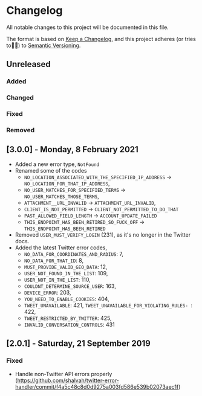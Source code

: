 # Changelog
All notable changes to this project will be documented in this file.

The format is based on [Keep a Changelog](https://keepachangelog.com/en/1.0.0/),
and this project adheres (or tries to🤷‍♂️) to [Semantic Versioning](https://semver.org/spec/v2.0.0.html).

## Unreleased
### Added

### Changed

### Fixed

### Removed

## [3.0.0] - Monday, 8 February 2021
- Added a new error type, `NotFound`
- Renamed some of the codes
  - `NO_LOCATION_ASSOCIATED_WITH_THE_SPECIFIED_IP_ADDRESS` -> `NO_LOCATION_FOR_THAT_IP_ADDRESS`,
  - `NO_USER_MATCHES_FOR_SPECIFIED_TERMS` -> `NO_USER_MATCHES_THOSE_TERMS`,
  - `ATTACHMENT__URL_INVALID` -> `ATTACHMENT_URL_INVALID`,
  - `CLIENT_IS_NOT_PERMITTED` -> `CLIENT_NOT_PERMITTED_TO_DO_THAT`
  - `PAST_ALLOWED_FIELD_LENGTH` -> `ACCOUNT_UPDATE_FAILED`
  - `THIS_ENDPOINT_HAS_BEEN_RETIRED_SO_FUCK_OFF` -> `THIS_ENDPOINT_HAS_BEEN_RETIRED`
- Removed `USER_MUST_VERIFY_LOGIN` (231), as it's no longer in the Twitter docs.
- Added the latest Twitter error codes,
  - `NO_DATA_FOR_COORDINATES_AND_RADIUS`: 7,
  - `NO_DATA_FOR_THAT_ID`: 8,
  - `MUST_PROVIDE_VALID_GEO_DATA`: 12,
  - `USER_NOT_FOUND_IN_THE_LIST`: 109,
  - `USER_NOT_IN_THE_LIST`: 110,
  - `COULDNT_DETERMINE_SOURCE_USER`: 163,
  - `DEVICE_ERROR`: 203,
  - `YOU_NEED_TO_ENABLE_COOKIES`: 404,
  - `TWEET_UNAVAILABLE`: 421,
  `TWEET_UNAVAILABLE_FOR_VIOLATING_RULES- `: 422,
  - `TWEET_RESTRICTED_BY_TWITTER`: 425,
  - `INVALID_CONVERSATION_CONTROLS`: 431

## [2.0.1] - Saturday, 21 September 2019
### Fixed
- Handle non-Twitter API errors properly (https://github.com/shalvah/twitter-error-handler/commit/f4a5c48c8d0d9275a003fd586e539b02073aec1f)